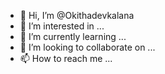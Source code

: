 - 👋 Hi, I’m @Okithadevkalana
- 👀 I’m interested in ...
- 🌱 I’m currently learning ...
- 💞️ I’m looking to collaborate on ...
- 📫 How to reach me ...

<!---
Okithadevkalana/Okithadevkalana is a ✨ special ✨ repository because its `README.md` (this file) appears on your GitHub profile.
You can click the Preview link to take a look at your changes.
--->
